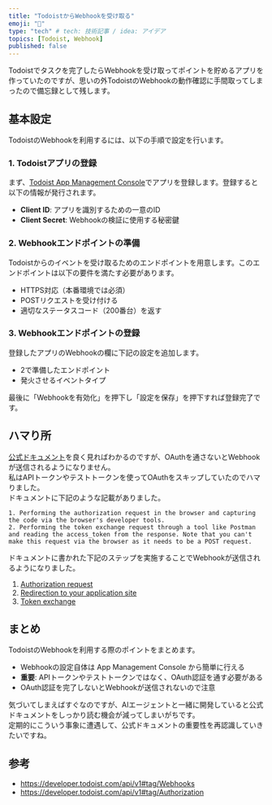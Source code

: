 ```yaml
---
title: "TodoistからWebhookを受け取る"
emoji: "🤖"
type: "tech" # tech: 技術記事 / idea: アイデア
topics: [Todoist, Webhook]
published: false
---
```


Todoistでタスクを完了したらWebhookを受け取ってポイントを貯めるアプリを作っていたのですが、思いの外TodoistのWebhookの動作確認に手間取ってしまったので備忘録として残します。

## 基本設定

TodoistのWebhookを利用するには、以下の手順で設定を行います。

### 1. Todoistアプリの登録

まず、[Todoist App Management Console](https://developer.todoist.com/appconsole.html)でアプリを登録します。登録すると以下の情報が発行されます。

- **Client ID**: アプリを識別するための一意のID
- **Client Secret**: Webhookの検証に使用する秘密鍵

### 2. Webhookエンドポイントの準備

Todoistからのイベントを受け取るためのエンドポイントを用意します。このエンドポイントは以下の要件を満たす必要があります。

- HTTPS対応（本番環境では必須）
- POSTリクエストを受け付ける
- 適切なステータスコード（200番台）を返す

### 3. Webhookエンドポイントの登録

登録したアプリのWebhookの欄に下記の設定を追加します。
- 2で準備したエンドポイント
- 発火させるイベントタイプ

最後に「Webhookを有効化」を押下し「設定を保存」を押下すれば登録完了です。

## ハマり所
[公式ドキュメント](https://developer.todoist.com/api/v1#tag/Authorization)を良く見ればわかるのですが、OAuthを通さないとWebhookが送信されるようになりません。  
私はAPIトークンやテストトークンを使ってOAuthをスキップしていたのでハマりました。  
ドキュメントに下記のような記載がありました。

```
1. Performing the authorization request in the browser and capturing the code via the browser's developer tools.
2. Performing the token exchange request through a tool like Postman and reading the access_token from the response. Note that you can't make this request via the browser as it needs to be a POST request.
```

ドキュメントに書かれた下記のステップを実施することでWebhookが送信されるようになりました。
1. [Authorization request](https://developer.todoist.com/guides/#step-1-authorization-request)
2. [Redirection to your application site](https://developer.todoist.com/guides/#step-2-redirection-to-your-application-site)
3. [Token exchange](https://developer.todoist.com/guides/#step-3-token-exchange)

## まとめ

TodoistのWebhookを利用する際のポイントをまとめます。

- Webhookの設定自体は App Management Console から簡単に行える
- **重要**: APIトークンやテストトークンではなく、OAuth認証を通す必要がある
- OAuth認証を完了しないとWebhookが送信されないので注意

気づいてしまえばすぐなのですが、AIエージェントと一緒に開発していると公式ドキュメントをしっかり読む機会が減ってしまいがちです。  
定期的にこういう事象に遭遇して、公式ドキュメントの重要性を再認識していきたいですね。

## 参考
- https://developer.todoist.com/api/v1#tag/Webhooks
- https://developer.todoist.com/api/v1#tag/Authorization
